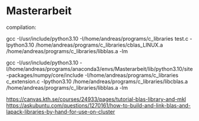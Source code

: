 # Masterarbeit

compilation:

gcc -I/usr/include/python3.10 -I/home/andreas/programs/c_libraries test.c -lpython3.10 /home/andreas/programs/c_libraries/cblas_LINUX.a /home/andreas/programs/c_libraries/libblas.a -lm

gcc -I/usr/include/python3.10 -I/home/andreas/programs/anaconda3/envs/Masterarbeit/lib/python3.10/site-packages/numpy/core/include -I/home/andreas/programs/c_libraries c_extension.c -lpython3.10 /home/andreas/programs/c_libraries/libcblas.a /home/andreas/programs/c_libraries/libblas.a -lm


https://canvas.kth.se/courses/24933/pages/tutorial-blas-library-and-mkl
https://askubuntu.com/questions/1270161/how-to-build-and-link-blas-and-lapack-libraries-by-hand-for-use-on-cluster